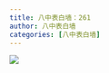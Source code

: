 ```yaml
---
title: 八中表白墙：261
author: 八中表白墙
categories: [八中表白墙]
---
```


![](https://img.urlnode.com/file/5ac752d2ec872e9c1d69b.jpg)

